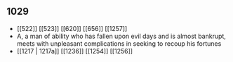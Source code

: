 ## 1029
- [[522]] [[523]] [[620]] [[656]] [[1257]] 
- A, a man of ability who has fallen upon evil days and is almost bankrupt, meets with unpleasant complications in seeking to recoup his fortunes
- [[1217 | 1217a]] [[1236]] [[1254]] [[1256]] 

